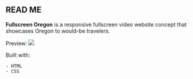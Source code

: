## READ ME

**Fullscreen Oregon** is a responsive fullscreen video website concept that showcases Oregon to would-be travelers.

Preview:
![](/img/website.gif)

Built with:
```
- HTML
- CSS
```